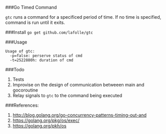 
###Go Timed Command

`gtc` runs a command for a specificed period of time.
If no time is specified, command is run until it exits.

###Install
`go get github.com/lafolle/gtc`

###Usage
```
Usage of gtc:
  -p=false: perserve status of cmd
  -t=2522880h: duration of cmd
```

###Todo
1. Tests
2. Improvise on the design of communication betweeen main and gocoroutine
3. Relay signals to `gtc` to the command being executed

###References:
1. http://blog.golang.org/go-concurrency-patterns-timing-out-and
2. https://golang.org/pkg/os/exec/
3. https://golang.org/pkh/os
